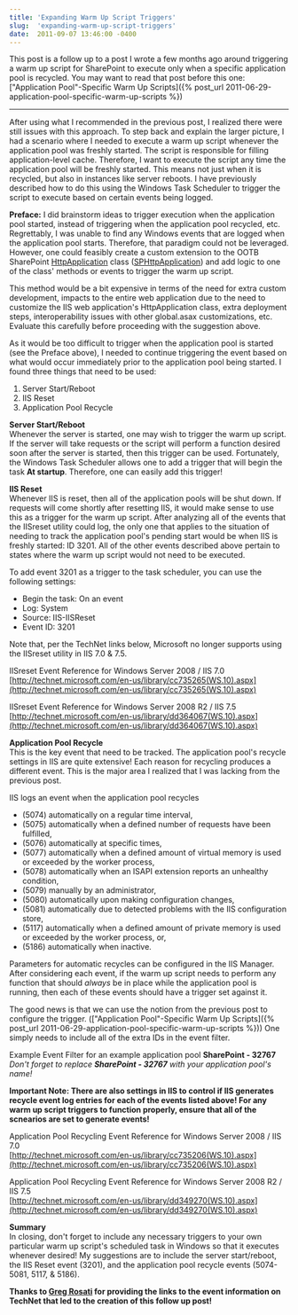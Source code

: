 ```yaml
---
title: 'Expanding Warm Up Script Triggers'
slug:  'expanding-warm-up-script-triggers'
date:  2011-09-07 13:46:00 -0400
---
```


This post is a follow up to a post I wrote a few months ago around triggering a warm up script for SharePoint to execute only when a specific application pool is recycled. You may want to read that post before this one: ["Application Pool"-Specific Warm Up Scripts]({% post_url 2011-06-29-application-pool-specific-warm-up-scripts %})

-----

After using what I recommended in the previous post, I realized there were still issues with this approach. To step back and explain the larger picture, I had a scenario where I needed to execute a warm up script whenever the application pool was freshly started. The script is responsible for filling application-level cache. Therefore, I want to execute the script any time the application pool will be freshly started. This means not just when it is recycled, but also in instances like server reboots. I have previously described how to do this using the Windows Task Scheduler to trigger the script to execute based on certain events being logged.

<div class="box"><b>Preface:</b> I did brainstorm ideas to trigger execution when the application pool started, instead of triggering when the application pool recycled, etc. Regrettably, I was unable to find any Windows events that are logged when the application pool starts. Therefore, that paradigm could not be leveraged. However, one could feasibly create a custom extension to the OOTB SharePoint <a href="http://msdn.microsoft.com/en-us/library/system.web.httpapplication.aspx">HttpApplication</a> class (<a href="http://msdn.microsoft.com/en-us/library/microsoft.sharepoint.applicationruntime.sphttpapplication.aspx">SPHttpApplication</a>) and add logic to one of the class' methods or events to trigger the warm up script.

This method would be a bit expensive in terms of the need for extra custom development, impacts to the entire web application due to the need to customize the IIS web application's HttpApplication class, extra deployment steps, interoperability issues with other global.asax customizations, etc. Evaluate this carefully before proceeding with the suggestion above.</div>

As it would be too difficult to trigger when the application pool is started (see the Preface above), I needed to continue triggering the event based on what would occur immediately prior to the application pool being started. I found three things that need to be used:
1. Server Start/Reboot
2. IIS Reset
3. Application Pool Recycle

**Server Start/Reboot**  
Whenever the server is started, one may wish to trigger the warm up script. If the server will take requests or the script will perform a function desired soon after the server is started, then this trigger can be used. Fortunately, the Windows Task Scheduler allows one to add a trigger that will begin the task **At startup**. Therefore, one can easily add this trigger!

**IIS Reset**  
Whenever IIS is reset, then all of the application pools will be shut down. If requests will come shortly after resetting IIS, it would make sense to use this as a trigger for the warm up script. After analyzing all of the events that the IISreset utility could log, the only one that applies to the situation of needing to track the application pool's pending start would be when IIS is freshly started: ID 3201. All of the other events described above pertain to states where the warm up script would not need to be executed.

To add event 3201 as a trigger to the task scheduler, you can use the following settings:
- Begin the task: On an event
- Log: System
- Source: IIS-IISReset
- Event ID: 3201

Note that, per the TechNet links below, Microsoft no longer supports using the IISreset utility in IIS 7.0 & 7.5.

IISreset Event Reference for Windows Server 2008 / IIS 7.0  
[http://technet.microsoft.com/en-us/library/cc735265(WS.10).aspx](http://technet.microsoft.com/en-us/library/cc735265(WS.10).aspx)

IISreset Event Reference for Windows Server 2008 R2 / IIS 7.5  
[http://technet.microsoft.com/en-us/library/dd364067(WS.10).aspx](http://technet.microsoft.com/en-us/library/dd364067(WS.10).aspx)

**Application Pool Recycle**  
This is the key event that need to be tracked. The application pool's recycle settings in IIS are quite extensive! Each reason for recycling produces a different event. This is the major area I realized that I was lacking from the previous post.

IIS logs an event when the application pool recycles
- (5074) automatically on a regular time interval,
- (5075) automatically when a defined number of requests have been fulfilled,
- (5076) automatically at specific times,
- (5077) automatically when a defined amount of virtual memory is used or exceeded by the worker process,
- (5078) automatically when an ISAPI extension reports an unhealthy condition,
- (5079) manually by an administrator,
- (5080) automatically upon making configuration changes,
- (5081) automatically due to detected problems with the IIS configuration store,
- (5117) automatically when a defined amount of private memory is used or exceeded by the worker process, or,
- (5186) automatically when inactive.

Parameters for automatic recycles can be configured in the IIS Manager. After considering each event, if the warm up script needs to perform any function that should *always* be in place while the application pool is running, then each of these events should have a trigger set against it.

The good news is that we can use the notion from the previous post to configure the trigger. (["Application Pool"-Specific Warm Up Scripts]({% post_url 2011-06-29-application-pool-specific-warm-up-scripts %})) One simply needs to include all of the extra IDs in the event filter.

Example Event Filter for an example application pool **SharePoint - 32767**  
*Don't forget to replace **SharePoint - 32767** with your application pool's name!*
<script src="https://gist.github.com/smayes5/187fc374d73220619f8e7aba03c21708.js"></script>

**Important Note: There are also settings in IIS to control if IIS generates recycle event log entries for each of the events listed above! For any warm up script triggers to function properly, ensure that all of the scnearios are set to generate events!**

Application Pool Recycling Event Reference for Windows Server 2008 / IIS 7.0  
[http://technet.microsoft.com/en-us/library/cc735206(WS.10).aspx](http://technet.microsoft.com/en-us/library/cc735206(WS.10).aspx)

Application Pool Recycling Event Reference for Windows Server 2008 R2 / IIS 7.5  
[http://technet.microsoft.com/en-us/library/dd349270(WS.10).aspx](http://technet.microsoft.com/en-us/library/dd349270(WS.10).aspx)

**Summary**  
In closing, don't forget to include any necessary triggers to your own particular warm up script's scheduled task in Windows so that it executes whenever desired! My suggestions are to include the server start/reboot, the IIS Reset event (3201), and the application pool recycle events (5074-5081, 5117, & 5186).

**Thanks to [Greg Rosati](https://www.linkedin.com/in/greg-rosati-33429311/) for providing the links to the event information on TechNet that led to the creation of this follow up post!**
